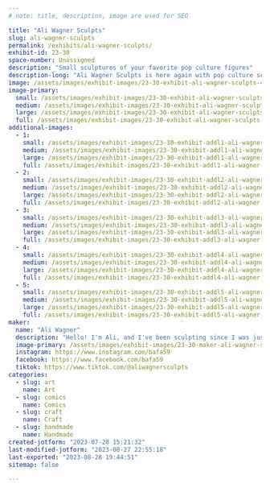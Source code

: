 ```yaml
---
# note: title, description, image are used for SEO

title: "Ali Wagner Sculpts"
slug: ali-wagner-sculpts
permalink: /exhibits/ali-wagner-sculpts/
exhibit-id: 23-30
space-number: Unassigned
description: "Small sculptures of your favorite pop culture figures"
description-long: "Ali Wagner Sculpts is here again with pop culture sculptures of your favorite characters! Every piece is handmade, from the sculpting to the mold making to the painting, and they're the best gifts for yourself and all your friends. "
image: /assets/images/exhibit-images/23-30-exhibit-ali-wagner-sculpts-46514464-2187085821532811-1753442418889326592-o-large.jpg
image-primary: 
  small: /assets/images/exhibit-images/23-30-exhibit-ali-wagner-sculpts-46514464-2187085821532811-1753442418889326592-o-small.jpg
  medium: /assets/images/exhibit-images/23-30-exhibit-ali-wagner-sculpts-46514464-2187085821532811-1753442418889326592-o-medium.jpg
  large: /assets/images/exhibit-images/23-30-exhibit-ali-wagner-sculpts-46514464-2187085821532811-1753442418889326592-o-large.jpg
  full: /assets/images/exhibit-images/23-30-exhibit-ali-wagner-sculpts-46514464-2187085821532811-1753442418889326592-o-full.jpg
additional-images: 
  - 1:
    small: /assets/images/exhibit-images/23-30-exhibit-addl1-ali-wagner-sculpts-123406099-2722000444708010-5665664646729402847-n-small.jpg
    medium: /assets/images/exhibit-images/23-30-exhibit-addl1-ali-wagner-sculpts-123406099-2722000444708010-5665664646729402847-n-medium.jpg
    large: /assets/images/exhibit-images/23-30-exhibit-addl1-ali-wagner-sculpts-123406099-2722000444708010-5665664646729402847-n-large.jpg
    full: /assets/images/exhibit-images/23-30-exhibit-addl1-ali-wagner-sculpts-123406099-2722000444708010-5665664646729402847-n-full.jpg
  - 2:
    small: /assets/images/exhibit-images/23-30-exhibit-addl2-ali-wagner-sculpts-bj-small.png
    medium: /assets/images/exhibit-images/23-30-exhibit-addl2-ali-wagner-sculpts-bj-medium.png
    large: /assets/images/exhibit-images/23-30-exhibit-addl2-ali-wagner-sculpts-bj-large.png
    full: /assets/images/exhibit-images/23-30-exhibit-addl2-ali-wagner-sculpts-bj-full.png
  - 3:
    small: /assets/images/exhibit-images/23-30-exhibit-addl3-ali-wagner-sculpts-douglas-copy-1175x1152-small.png
    medium: /assets/images/exhibit-images/23-30-exhibit-addl3-ali-wagner-sculpts-douglas-copy-1175x1152-medium.png
    large: /assets/images/exhibit-images/23-30-exhibit-addl3-ali-wagner-sculpts-douglas-copy-1175x1152-large.png
    full: /assets/images/exhibit-images/23-30-exhibit-addl3-ali-wagner-sculpts-douglas-copy-1175x1152-full.png
  - 4:
    small: /assets/images/exhibit-images/23-30-exhibit-addl4-ali-wagner-sculpts-laugh-copy-930x1169-small.png
    medium: /assets/images/exhibit-images/23-30-exhibit-addl4-ali-wagner-sculpts-laugh-copy-930x1169-medium.png
    large: /assets/images/exhibit-images/23-30-exhibit-addl4-ali-wagner-sculpts-laugh-copy-930x1169-large.png
    full: /assets/images/exhibit-images/23-30-exhibit-addl4-ali-wagner-sculpts-laugh-copy-930x1169-full.png
  - 5:
    small: /assets/images/exhibit-images/23-30-exhibit-addl5-ali-wagner-sculpts-leota-copy-1191x1179-small.png
    medium: /assets/images/exhibit-images/23-30-exhibit-addl5-ali-wagner-sculpts-leota-copy-1191x1179-medium.png
    large: /assets/images/exhibit-images/23-30-exhibit-addl5-ali-wagner-sculpts-leota-copy-1191x1179-large.png
    full: /assets/images/exhibit-images/23-30-exhibit-addl5-ali-wagner-sculpts-leota-copy-1191x1179-full.png
maker: 
  name: "Ali Wagner"
  description: "Hello! I'm Ali, and I've been sculpting since I was just a kid. A few years ago I sculpted a base figure that I could customize to make into any number of characters that I like, and now we're here, with a wall full of sculptures that I've made, from sculpting to mold making to painting. I love putting my unique art out into the world! "
  image-primary: /assets/images/exhibit-images/23-30-maker-ali-wagner-sculpts-img-4199-medium.jpg
  instagram: https://www.instagram.com/bafa59
  facebook: https://www.facebook.com/bafa59
  tiktok: https://www.tiktok.com/@aliwagnersculpts
categories: 
  - slug: art
    name: Art
  - slug: comics
    name: Comics
  - slug: craft
    name: Craft
  - slug: handmade
    name: Handmade
created-jotform: "2023-07-28 15:21:32"
last-modified-jotform: "2023-08-27 22:55:18"
last-exported: "2023-08-28 19:44:51"
sitemap: false

---
```

